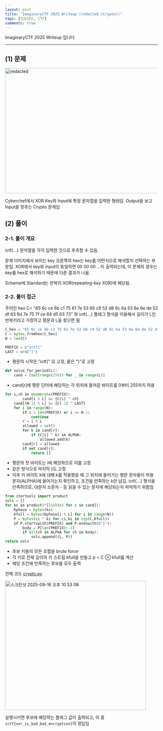 ```yaml
---
layout: post
title: "ImaginaryCTF 2025 Writeup (redacted (Crypto))"
tags: [정보보안, CTF]
comments: true
---
```


ImaginaryCTF 2025 Writeup 입니다

--- 

## (1) 문제 
<img width="959" height="413" alt="redacted" src="https://github.com/user-attachments/assets/4b4b528a-676b-4b42-8848-a00c8fef562f" />

Cyberchef에서 XOR Key와 Input에 특정 문자열을 입력한 형태임. Output을 보고 Input을 맞추는 Crypto 문제임

## (2) 풀이

### 2-1. 풀이 개요

ictf{...} 문자열을 각각 입력한 것으로 추측할 수 있음.

문제 이미지에서 보이는 key 오른쪽의 hex는 key를 어떤식으로 해석할지 선택하는 부분임. XOR에서 key와 input이 동일하면 00 00 00 .. 이 출력되는데, 이 문제의 경우는 key를 hex로 해석하기 때문에 다른 결과가 나옴. 

Scheme에 Standard는 반복키 XOR(repeating-key XOR)에 해당됨.

### 2-2. 풀이 접근

주어진 hex C= "65 6c ce 6b c1 75 61 7e 53 66 c9 52 d8 6c 6a 53 6e 6e de 52 df 63 6d 7e 75 7f ce 64 d5 63 73" 와 ictf{...} 플래그 형식을 이용해서 길이가 L인 반복키라고 가정하고 평문과 L을 찾으면 됨

```python
C_hex = "65 6c ce 6b c1 75 61 7e 53 66 c9 52 d8 6c 6a 53 6e 6e de 52 df 63 6d 7e 75 7f ce 64 d5 63 73"
C = bytes.fromhex(C_hex)
N = len(C)

PREFIX = b"ictf{"
LAST = ord("}")
```
- 평문의 시작은 "ictf{" 로 고정, 끝은 "}"로 고정

```python
def solve_for_period(L):
    cand = [set(range(256)) for _ in range(L)]
```

- cand[r]에 평문 단어에 해당하는 각 위치에 들어갈 바이트를 0부터 255까지 허용

```python
for i,ch in enumerate(PREFIX):
        cand[i % L] &= {C[i] ^ ch}
    cand[(N-1) % L] &= {C[-1] ^ LAST}
    for i in range(N):
        if i < len(PREFIX) or i == N-1:
            continue
        r = i % L
        allowed = set()
        for k in cand[r]:
            if (C[i] ^ k) in ALPHA:
                allowed.add(k)
        cand[r] = allowed
        if not cand[r]:
            return []
```

- 평문의 첫 바이트는 i에 해당하므로 이를 고정
- 같은 방식으로 마지막 }도 고정
- 이후 키 바이트 k에 대해 k를 적용했을 때 그 위치에 들어가는 평문 문자들이 허용 문자(ALPHA)에 들어가는지 확인하고, 조건을 만족하는 k만 남김. ictf{...} 형식을 만족하므로, 대문자 소문자 - 등 읽을 수 있는 문자에 해당되는지 파악하기 위함임

```python
from itertools import product
sols = []
for ks in product(*[list(c) for c in cand]):
    Kphase = bytes(ks)
    Kfull = bytes(Kphase[i % L] for i in range(N))
    P = bytes(ci ^ ki for ci,ki in zip(C,Kfull))
    if P.startswith(PREFIX) and P.endswith(b"}"):
        body = P[len(PREFIX):-1]
        if all(ch in ALPHA for ch in body):
            sols.append((L, P))
return sols
```

- 후보 키들의 모든 조합을 brute force
- 각 키로 전체 길이의 키 스트림 kfull을 만들고 p = C ⊕ kfull를 계산
- 해당 조건에 만족하는 후보를 모두 출력

전체 코드
[crypto.py](https://github.com/user-attachments/files/22364213/crypto.py)

<img width="464" height="426" alt="스크린샷 2025-09-16 오후 10 53 08" src="https://github.com/user-attachments/assets/85e78024-8b11-48df-b806-2d1f138ddeb4" />

실행시키면 후보에 해당하는 플래그 값이 출력되고, 이 중 `ictf{xor_is_bad_bad_encryption}`이 정답임

